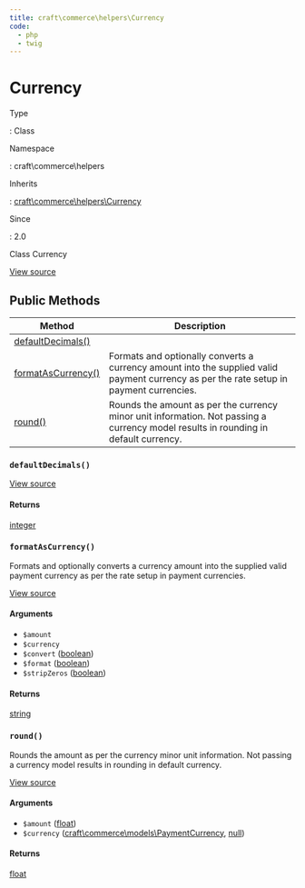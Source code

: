 ```yaml
---
title: craft\commerce\helpers\Currency
code:
  - php
  - twig
---
```


# Currency

Type

:   Class

Namespace

:   craft\commerce\helpers

Inherits

:   [craft\commerce\helpers\Currency](craft-commerce-helpers-currency.md)

Since

:   2.0



Class Currency





[View source](https://github.com/craftcms/commerce/blob/master/src/helpers/Currency.php)






## Public Methods

| Method                                                                           | Description
| -------------------------------------------------------------------------------- | ---------------------------------------------------------------------------------------------------------------------------------------
| [defaultDecimals()](craft-commerce-helpers-currency.md#method-defaultdecimals)   |
| [formatAsCurrency()](craft-commerce-helpers-currency.md#method-formatascurrency) | Formats and optionally converts a currency amount into the supplied valid payment currency as per the rate setup in payment currencies.
| [round()](craft-commerce-helpers-currency.md#method-round)                       | Rounds the amount as per the currency minor unit information. Not passing a currency model results in rounding in default currency.

### `defaultDecimals()`










[View source](https://github.com/craftcms/commerce/blob/master/src/helpers/Currency.php#L45-L52)



#### Returns

[integer](http://php.net/language.types.integer)



### `formatAsCurrency()`





Formats and optionally converts a currency amount into the supplied valid payment currency as per the rate setup in payment currencies.




[View source](https://github.com/craftcms/commerce/blob/master/src/helpers/Currency.php#L64-L95)


#### Arguments

- `$amount`
- `$currency`
- `$convert` ([boolean](http://php.net/language.types.boolean))
- `$format` ([boolean](http://php.net/language.types.boolean))
- `$stripZeros` ([boolean](http://php.net/language.types.boolean))

#### Returns

[string](http://php.net/language.types.string)



### `round()`





Rounds the amount as per the currency minor unit information. Not passing
a currency model results in rounding in default currency.




[View source](https://github.com/craftcms/commerce/blob/master/src/helpers/Currency.php#L30-L40)


#### Arguments

- `$amount` ([float](http://php.net/language.types.float))
- `$currency` ([craft\commerce\models\PaymentCurrency](craft-commerce-models-paymentcurrency.md), [null](http://php.net/language.types.null))

#### Returns

[float](http://php.net/language.types.float)











